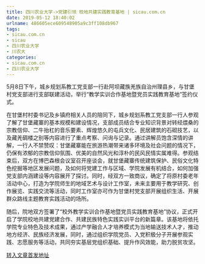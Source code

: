 ```yaml
---
title: 四川农业大学->党建引领 校地共建实践教育基地 | sicau.com.cn
date: 2019-05-12 18:40:02
urlname: 486605ece609548905a9c3ff108db967
tags: 
- sicau.com.cn
- sicau
- 四川农业大学
- 川农大
categories:
- sicau.com.cn
- 四川农业大学
---
```



5月8日下午，城乡规划系教工党支部一行赴阿坝藏族羌族自治州理县乡，与甘堡村党支部进行支部联建活动，举行“教学实训合作基地暨党员实践教育基地”签约仪式。

在甘堡村村委书记及乡镇府相关人员的陪同下，城乡规划系教工党支部一行人参观了解了甘堡藏寨的基本规模和建设情况，支部成员结合专业知识背景对转经煨桑的宗教信仰、二牛抬杠的音乐要素、辉煌悠久的屯兵文化、民居建筑的石砌技艺，以及藏羌碉楼之别等内容进行了重点考察、问询与记录。通过讲解员饱含深情的讲解，一行人不禁赞叹：甘堡藏寨能在旅游热潮带来诸多环境及社会问题的情况下，仍保有浓郁的宗教信仰氛围、优美的自然风光和淳朴的民风民情实属难得。参观结束后，双方在博巴森根会议室召开座谈会，就甘堡藏寨传统建筑保护、民俗文化特色挖掘等地区发展问题，及如何将党建工作与区域、学院发展有机结合，如何加强党支部内涵建设等内容展开了探讨。同时，经双方一致商议，确定了将原村委老年活动中心，打造为学院师生的地域艺术与设计工作室，未来主要用于教学研究、创作展览、实践交流等活动，同时工作室亦可作为甘堡村党支部开展组织生活、开展群众路线主题教育实践活动的场所。

随后，院地双方签署了“校外教学实训合作基地暨党员实践教育基地”协议，正式开启了学院校地共建党建合作、共建民族特色实践实训平台的新篇章。该基地将依托学院专业特色及技术成果，通过产学融合人才培养模式为当地输送技术人才，推动地方经济、民族经济发展，同时，通过组织学院党员、入党积极分子开展参观实践、志愿服务等活动，共同夯实基层党组织基础、提升作风效能，助力脱贫攻坚。





[转入文章首发地址](https://news.sicau.edu.cn/info/1078/51135.htm)